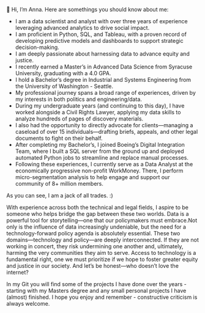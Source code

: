 👋 Hi, I’m Anna. Here are somethings you should know about me:

- I am a data scientist and analyst with over three years of experience leveraging advanced analytics to drive social impact.
- I am proficient in Python, SQL, and Tableau, with a proven record of developing predictive models and dashboards to support strategic decision-making.
- I am deeply passionate about harnessing data to advance equity and justice.
- I recently earned a Master’s in Advanced Data Science from Syracuse University, graduating with a 4.0 GPA.
- I hold a Bachelor’s degree in Industrial and Systems Engineering from the University of Washington - Seattle.
- My professional journey spans a broad range of experiences, driven by my interests in both politics and engineering/data.
- During my undergraduate years (and continuing to this day), I have worked alongside a Civil Rights Lawyer, applying my data skills to analyze hundreds of pages of discovery materials.
- I also had the opportunity to directly advocate for clients—managing a caseload of over 15 individuals—drafting briefs, appeals, and other legal documents to fight on their behalf.
- After completing my Bachelor’s, I joined Boeing’s Digital Integration Team, where I built a SQL server from the ground up and deployed automated Python jobs to streamline and replace manual processes.
- Following these experiences, I currently serve as a Data Analyst at the economically progressive non-profit WorkMoney. There, I perform micro-segmentation analysis to help engage and support our community of 8+ million members.

As you can see, I am a jack of all trades. :)

With experience across both the technical and legal fields, I aspire to be someone who helps bridge the gap between these two worlds. Data is a powerful tool for storytelling—one that our policymakers must embrace.Not only is the influence of data increasingly undeniable, but the need for a technology-forward policy agenda is absolutely essential. These two domains—technology and policy—are deeply interconnected. If they are not working in concert, they risk undermining one another and, ultimately, harming the very communities they aim to serve. Access to technology is a fundamental right, one we must prioritize if we hope to foster greater equity and justice in our society. And let’s be honest—who doesn’t love the internet?

In my Git you will find some of the projects I have done over the years - starting with my Masters degree and any small personal projects I have (almost) finished. I hope you enjoy and remember - constructive criticism is always welcome.
